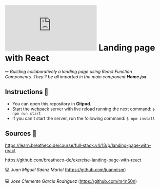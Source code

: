 # ![4Geeks Logo](http://assets.breatheco.de/apis/img/images.php?blob&random&cat=icon&tags=4geeks,16) Landing page with React

✏ *Building collaboratively a landing page using React Function Components. They'll be all imported in the main component ***Home.jsx****.

## Instructions 📄
* You can open this repository in **Gitpod**.
* Start the webpack server with live reload running the next command: `$ npm run start`
* If you can't start the server, run the following command: `$ npm install`

## Sources 📌

<https://learn.breatheco.de/course/full-stack.v4/13/p/landing-page-with-react>

<https://github.com/breatheco-de/exercise-landing-page-with-react>

💻 _Juan Miguel Sáenz Martel_ (<https://github.com/juanmism>)

💻 _Jose Clemente García Rodríguez_ (<https://github.com/m4n50n>)